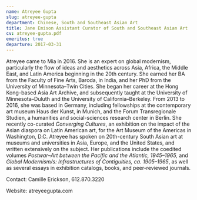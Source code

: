 ```yaml
---
name: Atreyee Gupta
slug: atreyee-gupta
department: Chinese, South and Southeast Asian Art
title: Jane Emison Assistant Curator of South and Southeast Asian Art
cv: atreyee-gupta.pdf
emeritus: true
departure: 2017-03-31
---
```


Atreyee came to Mia in 2016. She is an expert on global modernism, particularly the flow of ideas and aesthetics across Asia, Africa, the Middle East, and Latin America beginning in the 20th century. She earned her BA from the Faculty of Fine Arts, Baroda, in India, and her PhD from the University of Minnesota–Twin Cities. She began her career at the Hong Kong–based Asia Art Archive, and subsequently taught at the University of Minnesota–Duluth and the University of California–Berkeley. From 2013 to 2016, she was based in Germany, including fellowships at the contemporary art museum Haus der Kunst, in Munich, and the Forum Transregionale Studien, a humanities and social-sciences research center in Berlin. She recently co-curated _Converging Cultures_, an exhibition on the impact of the Asian diaspora on Latin American art, for the Art Museum of the Americas in Washington, D.C. Atreyee has spoken on 20th-century South Asian art at museums and universities in Asia, Europe, and the United States, and written extensively on the subject. Her publications include the coedited volumes _Postwar–Art between the Pacific and the Atlantic, 1945–1965,_ and _Global Modernism/s: Infrastructures of Contiguities, ca. 1905–1965_, as well as several essays in exhibition catalogs, books, and peer-reviewed journals.

Contact: Camille Erickson, 612.870.3220

Website: atreyeegupta.com
